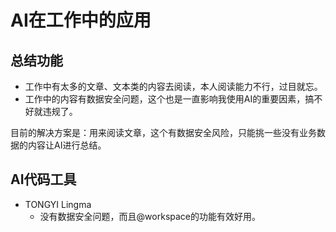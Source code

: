 

# AI在工作中的应用

## 总结功能
- 工作中有太多的文章、文本类的内容去阅读，本人阅读能力不行，过目就忘。
- 工作中的内容有数据安全问题，这个也是一直影响我使用AI的重要因素，搞不好就违规了。

目前的解决方案是：用来阅读文章，这个有数据安全风险，只能挑一些没有业务数据的内容让AI进行总结。


## AI代码工具

- TONGYI Lingma
  - 没有数据安全问题，而且@workspace的功能有效好用。
